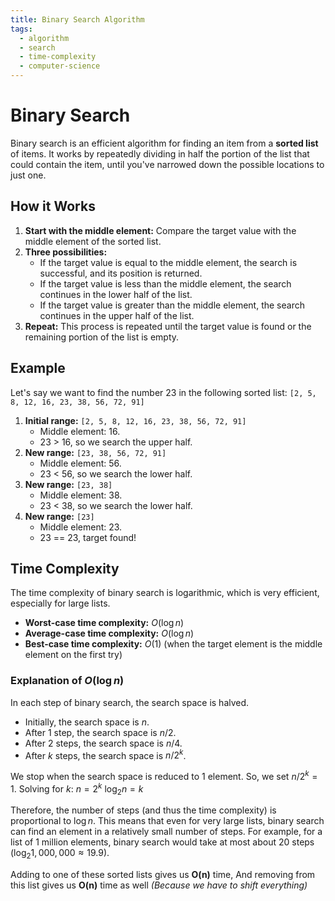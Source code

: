 ```yaml
---
title: Binary Search Algorithm
tags:
  - algorithm
  - search
  - time-complexity
  - computer-science
---
```


# Binary Search

Binary search is an efficient algorithm for finding an item from a **sorted list** of items. It works by repeatedly dividing in half the portion of the list that could contain the item, until you've narrowed down the possible locations to just one.

## How it Works

1.  **Start with the middle element:** Compare the target value with the middle element of the sorted list.
2.  **Three possibilities:**
    *   If the target value is equal to the middle element, the search is successful, and its position is returned.
    *   If the target value is less than the middle element, the search continues in the lower half of the list.
    *   If the target value is greater than the middle element, the search continues in the upper half of the list.
3.  **Repeat:** This process is repeated until the target value is found or the remaining portion of the list is empty.

## Example

Let's say we want to find the number 23 in the following sorted list:
`[2, 5, 8, 12, 16, 23, 38, 56, 72, 91]`

1.  **Initial range:** `[2, 5, 8, 12, 16, 23, 38, 56, 72, 91]`
    *   Middle element: 16.
    *   23 > 16, so we search the upper half.
2.  **New range:** `[23, 38, 56, 72, 91]`
    *   Middle element: 56.
    *   23 < 56, so we search the lower half.
3.  **New range:** `[23, 38]`
    *   Middle element: 38.
    *   23 < 38, so we search the lower half.
4.  **New range:** `[23]`
    *   Middle element: 23.
    *   23 == 23, target found!

## Time Complexity

The time complexity of binary search is logarithmic, which is very efficient, especially for large lists.

*   **Worst-case time complexity:** $O(\log n)$
*   **Average-case time complexity:** $O(\log n)$
*   **Best-case time complexity:** $O(1)$ (when the target element is the middle element on the first try)

### Explanation of $O(\log n)$

In each step of binary search, the search space is halved.
*   Initially, the search space is $n$.
*   After 1 step, the search space is $n/2$.
*   After 2 steps, the search space is $n/4$.
*   After $k$ steps, the search space is $n/2^k$.

We stop when the search space is reduced to 1 element. So, we set $n/2^k = 1$.
Solving for $k$:
$n = 2^k$
$\log_2 n = k$

Therefore, the number of steps (and thus the time complexity) is proportional to $\log n$. This means that even for very large lists, binary search can find an element in a relatively small number of steps. For example, for a list of 1 million elements, binary search would take at most about 20 steps ($\log_2 1,000,000 \approx 19.9$).

Adding to one of these sorted lists gives us **O(n)** time, 
And removing from this list gives us **O(n)** time as well *(Because we have to shift everything)*

